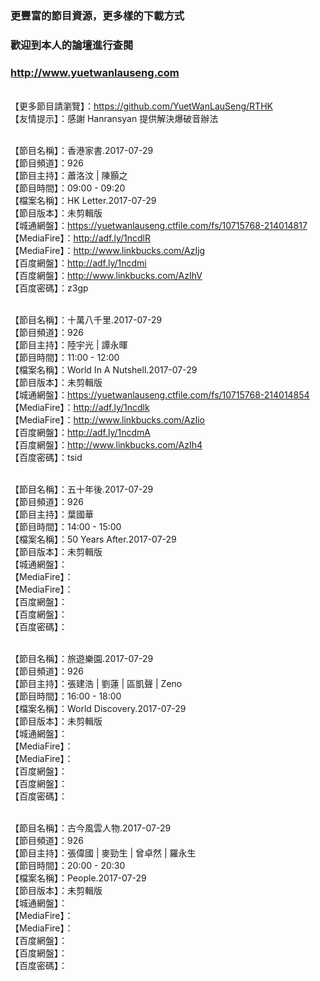 ### 更豐富的節目資源，更多樣的下載方式
### 歡迎到本人的論壇進行查閱
### http://www.yuetwanlauseng.com

<br>【更多節目請瀏覽】：https://github.com/YuetWanLauSeng/RTHK
<br>【友情提示】：感謝 Hanransyan 提供解決爆破音辦法

<br>【節目名稱】：香港家書.2017-07-29
<br>【節目頻道】：926
<br>【節目主持】：蕭洛汶 | 陳顥之
<br>【節目時間】：09:00 - 09:20
<br>【檔案名稱】：HK Letter.2017-07-29
<br>【節目版本】：未剪輯版
<br>【城通網盤】：https://yuetwanlauseng.ctfile.com/fs/10715768-214014817
<br>【MediaFire】：http://adf.ly/1ncdlR
<br>【MediaFire】：http://www.linkbucks.com/AzIjg
<br>【百度網盤】：http://adf.ly/1ncdmi
<br>【百度網盤】：http://www.linkbucks.com/AzIhV
<br>【百度密碼】：z3gp

<br>【節目名稱】：十萬八千里.2017-07-29
<br>【節目頻道】：926
<br>【節目主持】：陸宇光 | 譚永暉
<br>【節目時間】：11:00 - 12:00
<br>【檔案名稱】：World In A Nutshell.2017-07-29
<br>【節目版本】：未剪輯版
<br>【城通網盤】：https://yuetwanlauseng.ctfile.com/fs/10715768-214014854
<br>【MediaFire】：http://adf.ly/1ncdlk
<br>【MediaFire】：http://www.linkbucks.com/AzIio
<br>【百度網盤】：http://adf.ly/1ncdmA
<br>【百度網盤】：http://www.linkbucks.com/AzIh4
<br>【百度密碼】：tsid

<br>【節目名稱】：五十年後.2017-07-29
<br>【節目頻道】：926
<br>【節目主持】：葉國華
<br>【節目時間】：14:00 - 15:00
<br>【檔案名稱】：50 Years After.2017-07-29
<br>【節目版本】：未剪輯版
<br>【城通網盤】：
<br>【MediaFire】：
<br>【MediaFire】：
<br>【百度網盤】：
<br>【百度網盤】：
<br>【百度密碼】：

<br>【節目名稱】：旅遊樂園.2017-07-29
<br>【節目頻道】：926
<br>【節目主持】：張建浩 | 劉蓮 | 區凱聲 | Zeno
<br>【節目時間】：16:00 - 18:00
<br>【檔案名稱】：World Discovery.2017-07-29
<br>【節目版本】：未剪輯版
<br>【城通網盤】：
<br>【MediaFire】：
<br>【MediaFire】：
<br>【百度網盤】：
<br>【百度網盤】：
<br>【百度密碼】：

<br>【節目名稱】：古今風雲人物.2017-07-29
<br>【節目頻道】：926
<br>【節目主持】：張偉國 | 麥勁生 | 曾卓然 | 羅永生
<br>【節目時間】：20:00 - 20:30
<br>【檔案名稱】：People.2017-07-29
<br>【節目版本】：未剪輯版
<br>【城通網盤】：
<br>【MediaFire】：
<br>【MediaFire】：
<br>【百度網盤】：
<br>【百度網盤】：
<br>【百度密碼】：
